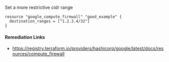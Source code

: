 
Set a more restrictive cidr range

```hcl
resource "google_compute_firewall" "good_example" {
  destination_ranges = ["1.2.3.4/32"]
}
```

#### Remediation Links
 - https://registry.terraform.io/providers/hashicorp/google/latest/docs/resources/compute_firewall
        